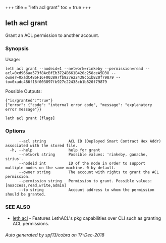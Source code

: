 +++
title = "leth acl grant"
toc = true
+++
## leth acl grant

Grant an ACL permission to another account.

### Synopsis


Usage:

	leth acl grant --nodeid=1 --network=rinkeby --permission=read --acl=0xd966aa573f8AcBfEb3724B661B420c258ceA5D38 --owner=0xadC486F16F003897fb927e22438cb1b820f79879 --to=0xadc486f16f003897fb927e22438cb1b820f79879

Possible Outputs:

	{"is/granted":"true"}
	{"error": {"code": "internal error code", "message": "explanatory error message"}}


```
leth acl grant [flags]
```

### Options

```
      --acl string          ACL ID (Deployed Smart Contract Hex Addr) associated with the stored file.
  -h, --help                help for grant
      --network string      Possible values: 'rinkeby, ganache, sirius'.
      --nodeid int          ID of the node in order to support multiple nodes on the same machine. 0 by default.
      --owner string        The account with rights to grant the ACL permission.
      --permission string   Permission to grant. Possible values: [noaccess,read,write,admin]
      --to string           Account address to whom the permission should be granted.
```

### SEE ALSO

* [leth acl](/cli-docs/leth/acl/)	 - Features LethACL's pkg capabilities over CLI such as granting ACL permissions.

###### Auto generated by spf13/cobra on 17-Dec-2018
